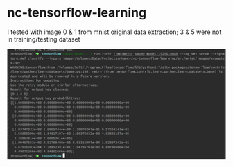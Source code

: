 # nc-tensorflow-learning

I tested with image 0 & 1 from mnist original data extraction; 3 & 5 were not in training/testing dataset

![Preview](readme/predict_mnist.png)
